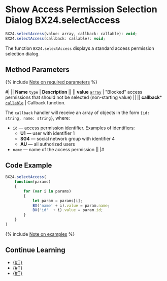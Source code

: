 # Show Access Permission Selection Dialog BX24.selectAccess

```js
BX24.selectAccess(value: array, callback: callable): void;
BX24.selectAccess(callback: callable): void;
```

The function `BX24.selectAccess` displays a standard access permission selection dialog.

## Method Parameters

{% include [Note on required parameters](../../../_includes/required.md) %}

#|
|| **Name**
`type` | **Description** ||
|| **value**
[`array`](../../data-types.md) | "Blocked" access permissions that should not be selected (non-starting value) ||
|| **callback***
[`callable`](../../data-types.md) | Callback function.

The `callback` handler will receive an array of objects in the form `{id: string, name: string}`, where: 
- `id` — access permission identifier. Examples of identifiers:
    - **U1** — user with identifier 1
    - **SG4** — social network group with identifier 4
    - **AU** — all authorized users
- `name` — name of the access permission ||
|#

## Code Example

```js
BX24.selectAccess(
    function(params)
    {
        for (var i in params)
        {
            let param = params[i];
            BX('name' + i).value = param.name;
            BX('id'  + i).value = param.id;
        }
    }
)
```

{% include [Note on examples](../../../_includes/examples.md) %}

## Continue Learning

- [{#T}](./bx24-select-user.md)
- [{#T}](./bx24-select-users.md)
- [{#T}](./bx24-select-crm.md)